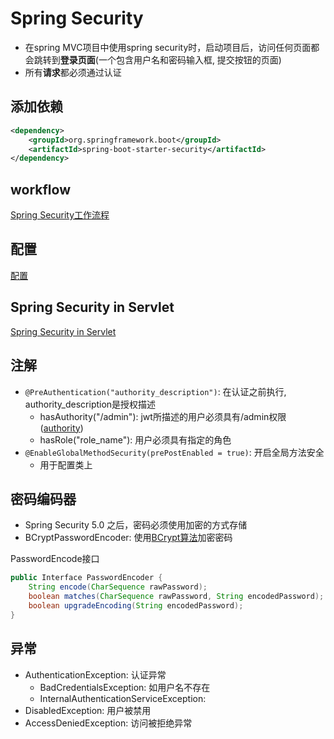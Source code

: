 # Spring Security

- 在spring MVC项目中使用spring security时，启动项目后，访问任何页面都会跳转到**登录页面**(一个包含用户名和密码输入框, 提交按钮的页面)
- 所有**请求**都必须通过认证

## 添加依赖

```xml
<dependency>
    <groupId>org.springframework.boot</groupId>
    <artifactId>spring-boot-starter-security</artifactId>
</dependency>
```

## workflow

[Spring Security工作流程](SpringSecurity_Workflow.md)

## 配置

[配置](SpringSecurity_Configuration.md)

## Spring Security in Servlet

[Spring Security in Servlet](SpringSecurity_In_Servlet.md)

## 注解

- `@PreAuthentication("authority_description")`: 在认证之前执行, authority_description是授权描述
  - hasAuthority("/admin"): jwt所描述的用户必须具有/admin权限([authority]())
  - hasRole("role_name"): 用户必须具有指定的角色
- `@EnableGlobalMethodSecurity(prePostEnabled = true)`: 开启全局方法安全
  - 用于配置类上

## 密码编码器

- Spring Security 5.0 之后，密码必须使用加密的方式存储
- BCryptPasswordEncoder: 使用[BCrypt算法](../../../unsorted/Message_Digest_Algorithm.md)加密密码

PasswordEncode接口

```java
public Interface PasswordEncoder {
    String encode(CharSequence rawPassword);
    boolean matches(CharSequence rawPassword, String encodedPassword);
    boolean upgradeEncoding(String encodedPassword);
}
```

## 异常

- AuthenticationException: 认证异常
  - BadCredentialsException: 如用户名不存在
  - InternalAuthenticationServiceException: 
- DisabledException: 用户被禁用
- AccessDeniedException: 访问被拒绝异常